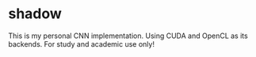 # shadow
This is my personal CNN implementation. Using CUDA and OpenCL as its backends. For study and academic use only!